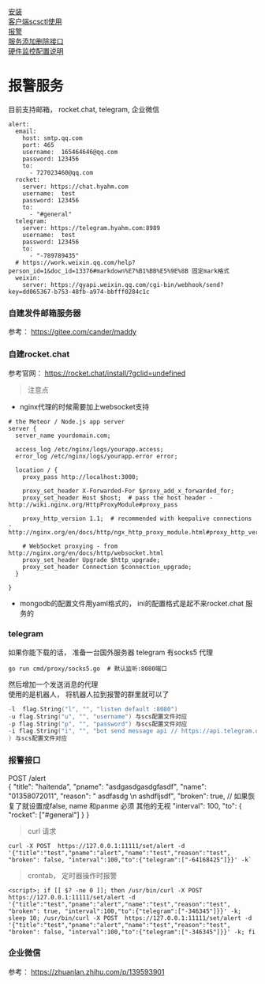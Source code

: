 [安装](install.md)  
[客户端scsctl使用](scsctl.md)  
[报警](alert.md)  
[服务添加删除接口](script.md)  
[硬件监控配置说明](hardware.md)

# 报警服务

目前支持邮箱， rocket.chat,  telegram, 企业微信
```
alert:
  email:
    host: smtp.qq.com
    port: 465
    username:  165464646@qq.com
    password: 123456
    to:
      - 727023460@qq.com
  rocket:
    server: https://chat.hyahm.com
    username:  test
    password: 123456
    to:
      - "#general"
  telegram:
    server: https://telegram.hyahm.com:8989
    username:  test
    password: 123456
    to:
      - "-789789435"
  # https://work.weixin.qq.com/help?person_id=1&doc_id=13376#markdown%E7%B1%BB%E5%9E%8B 固定mark格式
  weixin:
    server: https://qyapi.weixin.qq.com/cgi-bin/webhook/send?key=dd065367-b753-48fb-a974-bbfff0284c1c
```
### 自建发件邮箱服务器
参考： https://gitee.com/cander/maddy

### 自建rocket.chat
参考官网： https://rocket.chat/install/?gclid=undefined
> 注意点
- nginx代理的时候需要加上websocket支持
```
# the Meteor / Node.js app server
server {
  server_name yourdomain.com;

  access_log /etc/nginx/logs/yourapp.access;
  error_log /etc/nginx/logs/yourapp.error error;

  location / {
    proxy_pass http://localhost:3000;

    proxy_set_header X-Forwarded-For $proxy_add_x_forwarded_for;
    proxy_set_header Host $host;  # pass the host header - http://wiki.nginx.org/HttpProxyModule#proxy_pass

    proxy_http_version 1.1;  # recommended with keepalive connections - http://nginx.org/en/docs/http/ngx_http_proxy_module.html#proxy_http_version

    # WebSocket proxying - from http://nginx.org/en/docs/http/websocket.html
    proxy_set_header Upgrade $http_upgrade;
    proxy_set_header Connection $connection_upgrade;
  }

}
```
- mongodb的配置文件用yaml格式的， ini的配置格式是起不来rocket.chat 服务的

### telegram

如果你能下载的话， 准备一台国外服务器
telegram 有socks5 代理
```
go run cmd/proxy/socks5.go  # 默认监听:8080端口
```
然后增加一个发送消息的代理  
使用的是机器人， 将机器人拉到报警的群里就可以了  
```go run cmd/proxy/telegram.go -l :8989
-l  flag.String("l", "", "listen default :8080")
-u flag.String("u", "", "username") 与scs配置文件对应
-p flag.String("p", "", "password") 与scs配置文件对应
-i flag.String("i", "", "bot send message api // https://api.telegram.org/bot<token>/sendMessage")
) 与scs配置文件对应
```


### 报警接口
POST  /alert  
{
    "title": "haitenda",
    "pname": "asdgasdgasdgfasdf",
    "name": "01358072011",
    "reason": " asdfasdg  \n ashdfljsdf",
    "broken": true,  // 如果恢复了就设置成false, name 和panme 必须 其他的无视
    "interval": 100,
    "to": {
        "rocket": ["#general"]
    }
}

> curl 请求
```
curl -X POST  https://127.0.0.1:11111/set/alert -d '{"title":"test","pname":"alert","name":"test","reason":"test", "broken": false, "interval":100,"to":{"telegram":["-64168425"]}}' -k`
```
> crontab， 定时器操作时报警
```
<script>; if [[ $? -ne 0 ]]; then /usr/bin/curl -X POST  https://127.0.0.1:11111/set/alert -d '{"title":"test","pname":"alert","name":"test","reason":"test", "broken": true, "interval":100,"to":{"telegram":["-346345"]}}' -k; sleep 10; /usr/bin/curl -X POST  https://127.0.0.1:11111/set/alert -d '{"title":"test","pname":"alert","name":"test","reason":"test", "broken": false, "interval":100,"to":{"telegram":["-346345"]}}' -k; fi
```
### 企业微信
参考：  https://zhuanlan.zhihu.com/p/139593901
